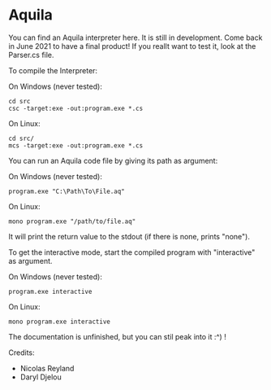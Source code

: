 # Aquila
You can find an Aquila interpreter here. It is still in development. Come back in June 2021 to have a final product!
If you reallt want to test it, look at the Parser.cs file.

To compile the Interpreter:

On Windows (never tested):
```
cd src
csc -target:exe -out:program.exe *.cs
```
On Linux:
```
cd src/
mcs -target:exe -out:program.exe *.cs
```

You can run an Aquila code file by giving its path as argument:

On Windows (never tested):
```
program.exe "C:\Path\To\File.aq"
```

On Linux:
```
mono program.exe "/path/to/file.aq"
```

It will print the return value to the stdout (if there is none, prints "none").

To get the interactive mode, start the compiled program with "interactive" as argument.

On Windows (never tested):
```
program.exe interactive
```

On Linux:
```
mono program.exe interactive
```

The documentation is unfinished, but you can stil peak into it :^) !

Credits:
 - Nicolas Reyland
 - Daryl Djelou
